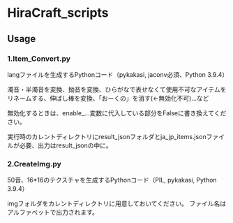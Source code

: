 # HiraCraft_scripts

## Usage

### 1.Item_Convert.py
langファイルを生成するPythonコード（pykakasi, jaconv必須、Python 3.9.4）

濁音・半濁音を変換、拗音を変換、ひらがなで表せなくて使用不可なアイテムをリネームする、伸ばし棒を変換、「おーくの」を消す(←無効化不可)...など

無効化するときは、enable_...変数に代入している部分をFalseに書き換えてください。 

実行時のカレントディレクトリにresult_jsonフォルダとja_jp_items.jsonファイルが必要、出力はresult_jsonの中に。 

### 2.CreateImg.py
50音、16*16のテクスチャを生成するPythonコード（PIL, pykakasi, Python 3.9.4）

imgフォルダをカレントディレクトリに用意しておいてください。
ファイル名はアルファベットで出力されます。